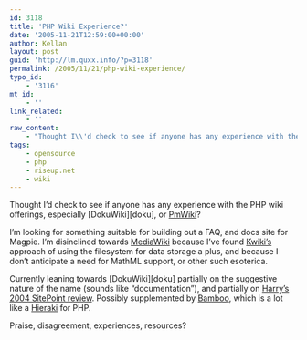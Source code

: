 ```yaml
---
id: 3118
title: 'PHP Wiki Experience?'
date: '2005-11-21T12:59:00+00:00'
author: Kellan
layout: post
guid: 'http://lm.quxx.info/?p=3118'
permalink: /2005/11/21/php-wiki-experience/
typo_id:
    - '3116'
mt_id:
    - ''
link_related:
    - ''
raw_content:
    - "Thought I\\'d check to see if anyone has any experience with the PHP wiki offerings, especially [DokuWiki][doku], or [PmWiki](http://www.pmwiki.org/)?  \r\n\r\nI\\'m looking for something suitable for building out a FAQ, and docs site for Magpie.  I\\'m disinclined towards [MediaWiki](http://www.mediawiki.org/wiki/MediaWiki) because I\\'ve found [Kwiki\\'s](http://kwiki.org/) approach of using the filesystem for data storage a plus, and because I don\\'t anticipate a need for MathML support, or other such esoterica.\r\n\r\nCurrently leaning towards [DokuWiki][doku] partially on the suggestive nature of the name (sounds like \\\"documentation\\\"), and partially on [Harry\\'s 2004 SitePoint review](http://www.sitepoint.com/blogs/2004/10/11/pick-of-the-wikis-dokuwiki/).  Possibly supplemented by [Bamboo](http://dev.riseup.net/bamboo/), which is a lot like a [Hieraki](http://www.hieraki.org/trac/) for PHP.\r\n\r\nPraise, disagreement, experiences, resources?\r\n\r\n[doku]: http://wiki.splitbrain.org/"
tags:
    - opensource
    - php
    - riseup.net
    - wiki
---
```


Thought I’d check to see if anyone has any experience with the PHP wiki offerings, especially [DokuWiki][doku], or [PmWiki](http://www.pmwiki.org/)?

I’m looking for something suitable for building out a FAQ, and docs site for Magpie. I’m disinclined towards [MediaWiki](http://www.mediawiki.org/wiki/MediaWiki) because I’ve found [Kwiki’s](http://kwiki.org/) approach of using the filesystem for data storage a plus, and because I don’t anticipate a need for MathML support, or other such esoterica.

Currently leaning towards [DokuWiki][doku] partially on the suggestive nature of the name (sounds like “documentation”), and partially on [Harry’s 2004 SitePoint review](http://www.sitepoint.com/blogs/2004/10/11/pick-of-the-wikis-dokuwiki/). Possibly supplemented by [Bamboo](http://dev.riseup.net/bamboo/), which is a lot like a [Hieraki](http://www.hieraki.org/trac/) for PHP.

Praise, disagreement, experiences, resources?